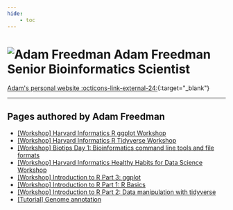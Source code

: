 ```yaml
---
hide:
    - toc
---
```


<h1 class="profile-header">
  <img src="/img/people/adamfreedman.jpg" alt="Adam Freedman">
  <span class="profile-name">
    Adam Freedman<br>
    <span class="profile-title">Senior Bioinformatics Scientist</span>
  </span>
</h1>

[Adam's personal website :octicons-link-external-24:](https://ahfgenomics.com/){:target="_blank"}

---

## Pages authored by Adam Freedman

 - [[Workshop] Harvard Informatics R ggplot Workshop](../workshops/short-trainings/r-ggplot/R_ggplot_revised.md)
 - [[Workshop] Harvard Informatics R Tidyverse Workshop](../workshops/short-trainings/r-tidyverse/R_tidyverse_revised.md)
 - [[Workshop] Biotips Day 1: Bioinformatics command line tools and file formats](../workshops/biotips/Biotips-workshop-Day1.md)
 - [[Workshop] Harvard Informatics Healthy Habits for Data Science Workshop](../workshops/healthy-habits/healthy_habits_day4.md)
 - [[Workshop] Introduction to R Part 3: ggplot](../workshops/intro-r/R-workshop-Part3.md)
 - [[Workshop] Introduction to R Part 1: R Basics](../workshops/intro-r/R-workshop-Part1.md)
 - [[Workshop] Introduction to R Part 2: Data manipulation with tidyverse](../workshops/intro-r/R-workshop-Part2.md)
 - [[Tutorial] Genome annotation](../resources/Tutorials/how-to-annotate-a-genome.md)